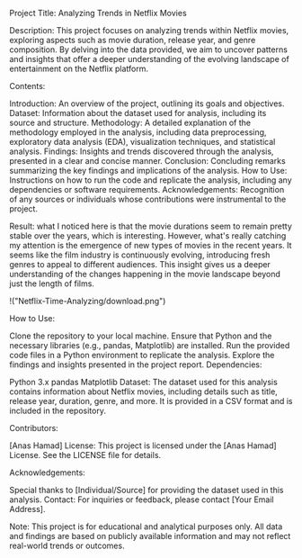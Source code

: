 Project Title: Analyzing Trends in Netflix Movies

Description:
This project focuses on analyzing trends within Netflix movies, exploring aspects such as movie duration, release year, and genre composition. By delving into the data provided, we aim to uncover patterns and insights that offer a deeper understanding of the evolving landscape of entertainment on the Netflix platform.

Contents:

Introduction: An overview of the project, outlining its goals and objectives.
Dataset: Information about the dataset used for analysis, including its source and structure.
Methodology: A detailed explanation of the methodology employed in the analysis, including data preprocessing, exploratory data analysis (EDA), visualization techniques, and statistical analysis.
Findings: Insights and trends discovered through the analysis, presented in a clear and concise manner.
Conclusion: Concluding remarks summarizing the key findings and implications of the analysis.
How to Use: Instructions on how to run the code and replicate the analysis, including any dependencies or software requirements.
Acknowledgements: Recognition of any sources or individuals whose contributions were instrumental to the project.

Result:
what I noticed here is that the movie durations seem to remain pretty stable over the years, which is interesting. However, what's really catching my attention is the emergence of new types of movies in the recent years. It seems like the film industry is continuously evolving, introducing fresh genres to appeal to different audiences. This insight gives us a deeper understanding of the changes happening in the movie landscape beyond just the length of films.

!("Netflix-Time-Analyzing/download.png")


How to Use:

Clone the repository to your local machine.
Ensure that Python and the necessary libraries (e.g., pandas, Matplotlib) are installed.
Run the provided code files in a Python environment to replicate the analysis.
Explore the findings and insights presented in the project report.
Dependencies:

Python 3.x
pandas
Matplotlib
Dataset:
The dataset used for this analysis contains information about Netflix movies, including details such as title, release year, duration, genre, and more. It is provided in a CSV format and is included in the repository.

Contributors:

[Anas Hamad]
License:
This project is licensed under the [Anas Hamad] License. See the LICENSE file for details.

Acknowledgements:

Special thanks to [Individual/Source] for providing the dataset used in this analysis.
Contact:
For inquiries or feedback, please contact [Your Email Address].

Note:
This project is for educational and analytical purposes only. All data and findings are based on publicly available information and may not reflect real-world trends or outcomes.
